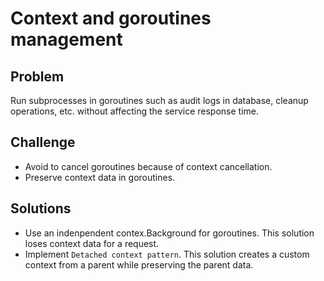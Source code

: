 # Context and goroutines management

## Problem
Run subprocesses in goroutines such as audit logs in database, cleanup operations, etc. without affecting the service response time.

## Challenge
- Avoid to cancel goroutines because of context cancellation.
- Preserve context data in goroutines.

## Solutions

- Use an indenpendent contex.Background for goroutines. This solution loses context data for a request.
- Implement `Detached context pattern`. This solution creates a custom context from a parent while preserving the parent data.
